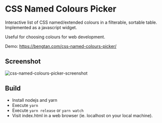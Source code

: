 # CSS Named Colours Picker

Interactive list of CSS named/extended colours in a filterable, sortable table. Implemented as a javascript widget.

Useful for choosing colours for web development.

Demo: https://bengtan.com/css-named-colours-picker/

## Screenshot

![css-named-colours-picker-screenshot](https://user-images.githubusercontent.com/1025481/107120502-edf5f800-68c8-11eb-99d3-f6884929c6e1.png)

## Build

* Install nodejs and yarn
* Execute `yarn`
* Execute `yarn release` or `yarn watch`
* Visit index.html in a web browser (ie. localhost on your local machine).


